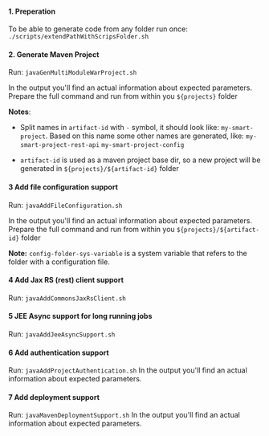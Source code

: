 #### 1. Preperation

  To be able to generate code from any folder run once:
    `./scripts/extendPathWithScripsFolder.sh`

#### 2. Generate Maven Project

  Run: `javaGenMultiModuleWarProject.sh`
  
  In the output you'll find an actual information about expected parameters.
  Prepare the full command and run from within you `${projects}` folder

  **Notes**:
  
  - Split names in `artifact-id` with `-` symbol, 
    it should look like: `my-smart-project`. 
    Based on this name some other names are generated, like:
    `my-smart-project-rest-api`
    `my-smart-project-config`
    
  - `artifact-id` is used as a maven project base dir, 
    so a new project will be generated in `${projects}/${artifact-id}` folder
    
#### 3 Add file configuration support

  Run: `javaAddFileConfiguration.sh` 
  
  In the output you'll find an actual information about expected parameters.
  Prepare the full command and run from within you 
  `${projects}/${artifact-id}` folder
  
  **Note:** `config-folder-sys-variable` is a system variable that refers
  to the folder with a configuration file.
  
#### 4 Add Jax RS (rest) client support  

  Run: `javaAddCommonsJaxRsClient.sh` 
  
#### 5 JEE Async support for long running jobs

  Run: `javaAddJeeAsyncSupport.sh`
  
#### 6 Add authentication support

  Run: `javaAddProjectAuthentication.sh`
  In the output you'll find an actual information about expected parameters.
  
#### 7 Add deployment support
  
  Run: `javaMavenDeploymentSupport.sh`
  In the output you'll find an actual information about expected parameters.